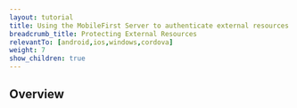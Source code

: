 ```yaml
---
layout: tutorial
title: Using the MobileFirst Server to authenticate external resources
breadcrumb_title: Protecting External Resources
relevantTo: [android,ios,windows,cordova]
weight: 7
show_children: true
---
```

## Overview

